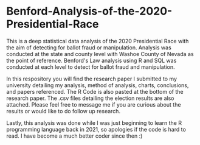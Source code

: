 # Benford-Analysis-of-the-2020-Presidential-Race
This is a deep statistical data analysis of the 2020 Presidential Race with the aim of detecting for ballot fraud or manipulation. Analysis was conducted at the state and county level with Washoe County of Nevada as the point of reference. Benford's Law analysis using R and SQL was conducted at each level to detect for ballot fraud and manipulation.

In this respository you will find the research paper I submitted to my university detailing my analysis, method of analysis, charts, conclusions, and papers referenced. The R Code is also pasted at the bottom of the research paper. The .csv files detailing the election results are also attached. Please feel free to message me if you are curious about the results or would like to do follow up research.

Lastly, this analysis was done while I was just beginning to learn the R programming language back in 2021, so apologies if the code is hard to read. I have become a much better coder since then :)
